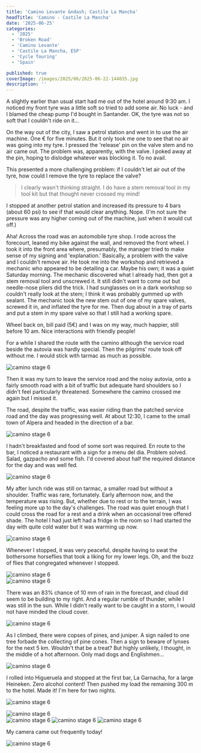```yaml
---
title: 'Camino Levante &ndash; Castile La Mancha'
headTitle: 'Camino - Castile La Mancha'
date: '2025-06-25'
categories:
  - '2025'
  - 'Broken Road'
  - 'Camino Levante'
  - 'Castile La Mancha, ESP'
  - 'Cycle Touring'
  - 'Spain'

published: true
coverImage: /images/2025/06/2025-06-22-144035.jpg
description: ''
---
```


<script>
  import Img from '$lib/components/Img.svelte'
  import DayCardHGroup from '$lib/components/DayCardHGroup.svelte'
</script>

<section class="card">

<DayCardHGroup
  where="Almansa &ndash; Higueruela"
  when="2025-06-21"
  distance="43.6 km, 499 m, 995.4 km to date"
/>

<p>A slightly earlier than usual start had me out of the hotel around 9:30 am. I noticed my front tyre was a little soft so tried to add some air. No luck - and I blamed the cheap pump I'd bought in Santander. OK, the tyre was not so soft that I couldn't ride on it...</p>

<p>On the way out of the city, I saw a petrol station and went in to use the air machine. One &euro; for five minutes. But it only took me one to see that no air was going into my tyre. I pressed the 'release' pin on the valve stem and no air came out. The problem was, apparently, with the valve. I poked away at the pin, hoping to dislodge whatever was blocking it. To no avail. </p>

<p>This presented a more challenging problem: if I couldn't let air out of the tyre, how could I remove the tyre to replace the valve? </p>

<blockquote>I clearly wasn't thinking straight. I do have a stem removal tool in my tool kit but that thought never crossed my mind!</blockquote>

<p>I stopped at another petrol station and increased its pressure to 4 bars (about 60 psi) to see if that would clear anything. Nope. (I'm not sure the pressure was any higher coming out of the machine, just when it would cut off.)</p>

<p>Aha! Across the road was an automobile tyre shop. I rode across the forecourt, leaned my bike against the wall, and removed the front wheel. I took it into the front area where, presumably, the manager tried to make sense of my signing and 'explanation.' Basically, a problem with the valve and I couldn't remove air. He took me into the workshop and retrieved a mechanic who appeared to be detailing a car. Maybe his own; it was a quiet Saturday morning. The mechanic discovered what I already had, then got a stem removal tool and unscrewed it. It still didn't want to come out but needle-nose pliers did the trick. I had sunglasses on in a dark workshop so couldn't really look at the stem; I think it was probably gummed up with sealant. The mechanic took the new stem out of one of my spare valves, screwed it in, and inflated the tyre for me. Then dug about in a tray of parts and put a stem in my spare valve so that I still had a working spare.</p>

<p>Wheel back on, bill paid (5&euro;) and I was on my way, much happier, still before 10 am. Nice interactions with friendly people!</p>

<p>For a while I shared the route with the camino although the service road beside the autovia was hardly special. Then the pilgrims' route took off without me. I would stick with tarmac as much as possible.</p>

<Img
  src="/images/2025/06/2025-06-21-101451.jpg"
  alt="camino stage 6"
/>

<p>Then it was my turn to leave the service road and the noisy autovia, onto a fairly smooth road with a bit of traffic but adequate hard shoulders so I didn't feel particularly threatened. Somewhere the camino crossed me again but I missed it.   </p>

<p>The road, despite the traffic, was easier riding than the patched service road and the day was progressing well. At about 12:30, I came to the small town of Alpera and headed in the direction of a bar.</p>

<Img
  src="/images/2025/06/2025-06-21-115527.jpg"
  alt="camino stage 6"
/>

<p>I hadn't breakfasted and food of some sort was required. En route to the bar, I noticed a restaurant with a sign for a menu del dia. Problem solved. Salad, gazpacho and some fish. I'd covered about half the required distance for the day and was well fed.</p>

<Img
  src="/images/2025/06/2025-06-21-135030.jpg"
  alt="camino stage 6"
/>

<p>My after lunch ride was still on tarmac, a smaller road but without a shoulder. Traffic was rare, fortunately. Early afternoon now, and the temperature was rising. But, whether due to rest or to the terrain, I was feeling more up to the day's challenges. The road was quiet enough that I could cross the road for a rest and a drink when an occasional tree offered shade. The hotel I had just left had a fridge in the room so I had started the day with quite cold water but it was warming up now.</p>

<Img
  src="/images/2025/06/2025-06-21-135049.jpg"
  alt="camino stage 6"
/>

<p>Whenever I stopped, it was very peaceful, despite having to swat the bothersome horseflies that took a liking for my lower legs. Oh, and the buzz of flies that congregated whenever I stopped. 
</p>

<div class="w-70">
  <Img
    src="/images/2025/06/2025-06-21-143331.jpg"
    alt="camino stage 6"
  />
</div>
<Img
  src="/images/2025/06/2025-06-21-143411.jpg"
  alt="camino stage 6"
/>

<p>There was an 83% chance of 10 mm of rain in the forecast, and cloud did seem to be building to my right. And a regular rumble of thunder, while I was still in the sun. While I didn't really want to be caught in a storm, I would not have minded the cloud cover.</p>
<Img
  src="/images/2025/06/2025-06-21-145135.jpg"
  alt="camino stage 6"
/>

<p>As I climbed, there were copses of pines, and juniper. A sign nailed to one tree forbade the collecting of pine cones. Then a sign to beware of lynxes for the next 5 km. Wouldn't that be a treat? But highly unlikely, I thought, in the middle of a hot afternoon. Only mad dogs and Englishmen...</p>

<Img
  src="/images/2025/06/2025-06-21-150523.jpg"
  alt="camino stage 6"
/>

<p>I rolled into Higueruela and stopped at the first bar, La Garnacha, for a large Heineken. Zero alcohol content! Then pushed my load the remaining 300 m to the hotel. Made it! I'm here for two nights.</p>

<DayCardHGroup
  where="Higueruerla"
  when="2025-06-22"
/>

<Img
  src="/images/2025/06/2025-06-22-133054.jpg"
  alt="camino stage 6"
  caption="The camino route through many towns and villages are marked with these ceramic shell markers, although this is the first I'd noticed."
/>

<div class="w-80">
  <Img
    src="/images/2025/06/2025-06-22-133504.jpg"
    alt="camino stage 6"
    caption="A somewhat obscure triangular clock tower."
  />
</div>
<Img
  src="/images/2025/06/2025-06-22-143725.jpg"
  alt="camino stage 6"
/>
<Img
  src="/images/2025/06/2025-06-22-144035.jpg"
  alt="camino stage 6"
/>
<Img
  src="/images/2025/06/2025-06-22-144142.jpg"
  alt="camino stage 6"
/>

</section>

<section class="card">

<DayCardHGroup
  where="Higueruela &ndash; Albacete"
  when="2025-06-23"
  distance="46.6 km, 263 m, 1042.0 km to date"
/>

<p>My camera came out frequently today!</p>

<Img
  src="/images/2025/06/2025-06-22-144142.jpg"
  alt="camino stage 6"
/>

</section>
